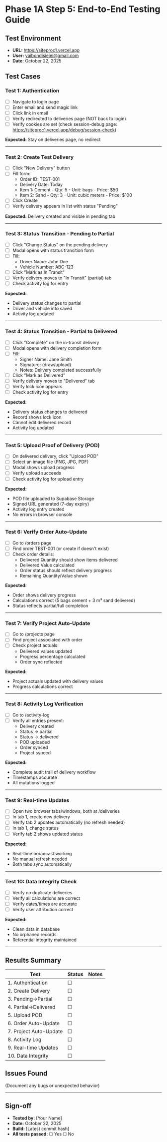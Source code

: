 # Phase 1A Step 5: End-to-End Testing Guide

## Test Environment
- **URL:** https://siteproc1.vercel.app
- **User:** yaibondisieiei@gmail.com
- **Date:** October 22, 2025

## Test Cases

### Test 1: Authentication
- [ ] Navigate to login page
- [ ] Enter email and send magic link
- [ ] Click link in email
- [ ] Verify redirected to deliveries page (NOT back to login)
- [ ] Verify cookies are set (check session-debug page: https://siteproc1.vercel.app/debug/session-check)

**Expected:** Stay on deliveries page, no redirect

---

### Test 2: Create Test Delivery
- [ ] Click "New Delivery" button
- [ ] Fill form:
  - Order ID: TEST-001
  - Delivery Date: Today
  - Item 1: Cement - Qty: 5 - Unit: bags - Price: $50
  - Item 2: Sand - Qty: 3 - Unit: cubic meters - Price: $100
- [ ] Click Create
- [ ] Verify delivery appears in list with status "Pending"

**Expected:** Delivery created and visible in pending tab

---

### Test 3: Status Transition - Pending to Partial
- [ ] Click "Change Status" on the pending delivery
- [ ] Modal opens with status transition form
- [ ] Fill:
  - Driver Name: John Doe
  - Vehicle Number: ABC-123
- [ ] Click "Mark as In Transit"
- [ ] Verify delivery moves to "In Transit" (partial) tab
- [ ] Check activity log for entry

**Expected:** 
- Delivery status changes to partial
- Driver and vehicle info saved
- Activity log updated

---

### Test 4: Status Transition - Partial to Delivered
- [ ] Click "Complete" on the in-transit delivery
- [ ] Modal opens with delivery completion form
- [ ] Fill:
  - Signer Name: Jane Smith
  - Signature: (draw/upload)
  - Notes: Delivery completed successfully
- [ ] Click "Mark as Delivered"
- [ ] Verify delivery moves to "Delivered" tab
- [ ] Verify lock icon appears
- [ ] Check activity log for entry

**Expected:**
- Delivery status changes to delivered
- Record shows lock icon
- Cannot edit delivered record
- Activity log updated

---

### Test 5: Upload Proof of Delivery (POD)
- [ ] On delivered delivery, click "Upload POD"
- [ ] Select an image file (PNG, JPG, PDF)
- [ ] Modal shows upload progress
- [ ] Verify upload succeeds
- [ ] Check activity log for upload entry

**Expected:**
- POD file uploaded to Supabase Storage
- Signed URL generated (7-day expiry)
- Activity log entry created
- No errors in browser console

---

### Test 6: Verify Order Auto-Update
- [ ] Go to /orders page
- [ ] Find order TEST-001 (or create if doesn't exist)
- [ ] Check order details:
  - Delivered Quantity should show items delivered
  - Delivered Value calculated
  - Order status should reflect delivery progress
  - Remaining Quantity/Value shown

**Expected:**
- Order shows delivery progress
- Calculations correct (5 bags cement + 3 m³ sand delivered)
- Status reflects partial/full completion

---

### Test 7: Verify Project Auto-Update
- [ ] Go to /projects page
- [ ] Find project associated with order
- [ ] Check project actuals:
  - Delivered values updated
  - Progress percentage calculated
  - Order sync reflected

**Expected:**
- Project actuals updated with delivery values
- Progress calculations correct

---

### Test 8: Activity Log Verification
- [ ] Go to /activity-log
- [ ] Verify all entries present:
  - Delivery created
  - Status → partial
  - Status → delivered
  - POD uploaded
  - Order synced
  - Project synced

**Expected:**
- Complete audit trail of delivery workflow
- Timestamps accurate
- All mutations logged

---

### Test 9: Real-time Updates
- [ ] Open two browser tabs/windows, both at /deliveries
- [ ] In tab 1, create new delivery
- [ ] Verify tab 2 updates automatically (no refresh needed)
- [ ] In tab 1, change status
- [ ] Verify tab 2 shows updated status

**Expected:**
- Real-time broadcast working
- No manual refresh needed
- Both tabs sync automatically

---

### Test 10: Data Integrity Check
- [ ] Verify no duplicate deliveries
- [ ] Verify all calculations are correct
- [ ] Verify dates/times are accurate
- [ ] Verify user attribution correct

**Expected:**
- Clean data in database
- No orphaned records
- Referential integrity maintained

---

## Results Summary

| Test | Status | Notes |
|------|--------|-------|
| 1. Authentication | ☐ | |
| 2. Create Delivery | ☐ | |
| 3. Pending→Partial | ☐ | |
| 4. Partial→Delivered | ☐ | |
| 5. Upload POD | ☐ | |
| 6. Order Auto-Update | ☐ | |
| 7. Project Auto-Update | ☐ | |
| 8. Activity Log | ☐ | |
| 9. Real-time Updates | ☐ | |
| 10. Data Integrity | ☐ | |

## Issues Found
(Document any bugs or unexpected behavior)

---

## Sign-off
- **Tested by:** [Your Name]
- **Date:** October 22, 2025
- **Build:** [Latest commit hash]
- **All tests passed:** ☐ Yes ☐ No

